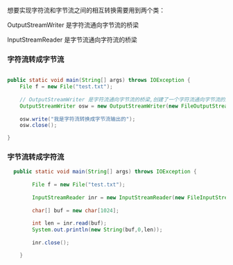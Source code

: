 
想要实现字符流和字节流之间的相互转换需要用到两个类：

OutputStreamWriter 是字符流通向字节流的桥梁

InputStreamReader 是字节流通向字符流的桥梁

### 字符流转成字节流

```java

public static void main(String[] args) throws IOException {
    File f = new File("test.txt");
    
    // OutputStreamWriter 是字符流通向字节流的桥梁,创建了一个字符流通向字节流的对象
    OutputStreamWriter osw = new OutputStreamWriter(new FileOutputStream(f),"UTF-8");
    
    osw.write("我是字符流转换成字节流输出的");
    osw.close();

}

```

### 字节流转成字符流

```java
  public static void main(String[] args) throws IOException {
        
        File f = new File("test.txt");
        
        InputStreamReader inr = new InputStreamReader(new FileInputStream(f),"UTF-8");
        
        char[] buf = new char[1024];
        
        int len = inr.read(buf);
        System.out.println(new String(buf,0,len));
        
        inr.close();

    }

```